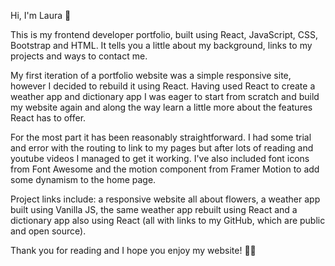 Hi, I'm Laura 👋

This is my frontend developer portfolio, built using React, JavaScript, CSS, Bootstrap and HTML. It tells you a little about my background, links to my projects and ways to contact me.

My first iteration of a portfolio website was a simple responsive site, however I decided to rebuild it using React. Having used React to create a weather app and dictionary app I was eager to start from scratch and build my website again and along the way learn a little more about the features React has to offer.

For the most part it has been reasonably straightforward. I had some trial and error with the routing to link to my pages but after lots of reading and youtube videos I managed to get it working. I've also included font icons from Font Awesome and the motion component from Framer Motion to add some dynamism to the home page.

Project links include: a responsive website all about flowers, a weather app built using Vanilla JS, the same weather app rebuilt using React and a dictionary app also using React (all with links to my GitHub, which are public and open source).

Thank you for reading and I hope you enjoy my website! 👩‍💻
